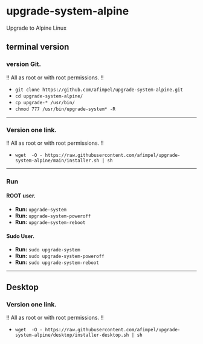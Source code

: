 # upgrade-system-alpine
Upgrade to Alpine Linux

## terminal version
### version Git.

‼️ All as root or with root permissions. ‼️
 * ```git clone https://github.com/afimpel/upgrade-system-alpine.git ```
 * ```cd upgrade-system-alpine/ ```
 * ```cp upgrade-* /usr/bin/ ```
 * ```chmod 777 /usr/bin/upgrade-system* -R ```

----

### Version one link.

‼️ All as root or with root permissions. ‼️
 * ```wget  -O - https://raw.githubusercontent.com/afimpel/upgrade-system-alpine/main/installer.sh | sh ```

 ----

### Run
#### ROOT user.
 * **Run:** ```upgrade-system ```
 * **Run:** ```upgrade-system-poweroff ```
 * **Run:** ```upgrade-system-reboot ```

#### Sudo User.
 * **Run:** ```sudo upgrade-system ```
 * **Run:** ```sudo upgrade-system-poweroff ```
 * **Run:** ```sudo upgrade-system-reboot ```

----

## Desktop
### Version one link.
‼️ All as root or with root permissions. ‼️
 * ```wget  -O - https://raw.githubusercontent.com/afimpel/upgrade-system-alpine/desktop/installer-desktop.sh | sh ```
